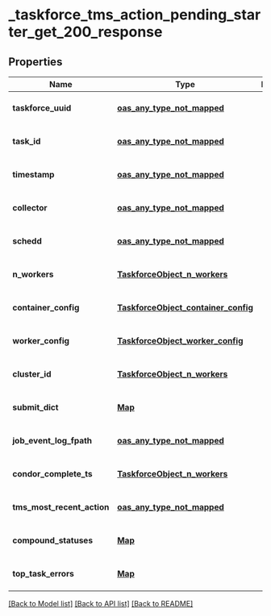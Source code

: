 # _taskforce_tms_action_pending_starter_get_200_response
## Properties

| Name | Type | Description | Notes |
|------------ | ------------- | ------------- | -------------|
| **taskforce\_uuid** | [**oas_any_type_not_mapped**](.md) |  | [optional] [default to null] |
| **task\_id** | [**oas_any_type_not_mapped**](.md) |  | [optional] [default to null] |
| **timestamp** | [**oas_any_type_not_mapped**](.md) |  | [optional] [default to null] |
| **collector** | [**oas_any_type_not_mapped**](.md) |  | [optional] [default to null] |
| **schedd** | [**oas_any_type_not_mapped**](.md) |  | [optional] [default to null] |
| **n\_workers** | [**TaskforceObject_n_workers**](TaskforceObject_n_workers.md) |  | [optional] [default to null] |
| **container\_config** | [**TaskforceObject_container_config**](TaskforceObject_container_config.md) |  | [optional] [default to null] |
| **worker\_config** | [**TaskforceObject_worker_config**](TaskforceObject_worker_config.md) |  | [optional] [default to null] |
| **cluster\_id** | [**TaskforceObject_n_workers**](TaskforceObject_n_workers.md) |  | [optional] [default to null] |
| **submit\_dict** | [**Map**](TaskforceObject_container_config_environment_value.md) |  | [optional] [default to null] |
| **job\_event\_log\_fpath** | [**oas_any_type_not_mapped**](.md) |  | [optional] [default to null] |
| **condor\_complete\_ts** | [**TaskforceObject_n_workers**](TaskforceObject_n_workers.md) |  | [optional] [default to null] |
| **tms\_most\_recent\_action** | [**oas_any_type_not_mapped**](AnyType.md) |  | [optional] [default to null] |
| **compound\_statuses** | [**Map**](map.md) |  | [optional] [default to null] |
| **top\_task\_errors** | [**Map**](AnyType.md) |  | [optional] [default to null] |

[[Back to Model list]](../README.md#documentation-for-models) [[Back to API list]](../README.md#documentation-for-api-endpoints) [[Back to README]](../README.md)

